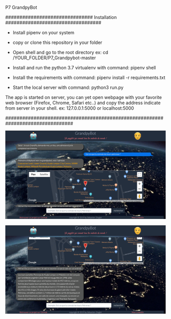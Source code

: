 P7 GrandpyBot

############################### Installation ##################################

- Install pipenv on your system
- copy or clone this repository in your folder

- Open shell and go to the root directory
    ex: cd /YOUR_FOLDER/P7_Grandpybot-master

- Install and run the python 3.7 virtualenv with command:
    pipenv shell

- Install the requirements with command:
    pipenv install -r requirements.txt

- Start the local server with command:
    python3 run.py

The app is started on server, you can yet open webpage with your favorite web browser (Firefox, Chrome, Safari etc..) and copy the address indicate from server in your shell.
ex:  127.0.0.1:5000 or localhost:5000

################################################################################

<div align="center">
    <img src="/grandpybotapp/static/img/Screen_GrandpyBot1.png" width="750px"</img> </br></br>
    <img src="/grandpybotapp/static/img/Screen_GrandpyBot2.png" width="750px"</img>
</div>
